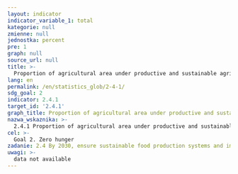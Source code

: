 ```yaml
---
layout: indicator
indicator_variable_1: total
kategorie: null
zmienne: null
jednostka: percent
pre: 1
graph: null
source_url: null
title: >-
  Proportion of agricultural area under productive and sustainable agriculture
lang: en
permalink: /en/statistics_glob/2-4-1/
sdg_goal: 2
indicator: 2.4.1
target_id: '2.4.1'
graph_title: Proportion of agricultural area under productive and sustainable agriculture
nazwa_wskaznika: >-
  2.4.1 Proportion of agricultural area under productive and sustainable agriculture
cel: >-
  Goal 2. Zero hunger
zadanie: 2.4 By 2030, ensure sustainable food production systems and implement resilient agricultural practices that increase productivity and production, that help maintain ecosystems, that strengthen capacity for adaptation to climate change, extreme weather, drought, flooding and other disasters and that progressively improve land and soil quality
uwagi: >-
  data not available
---
```

